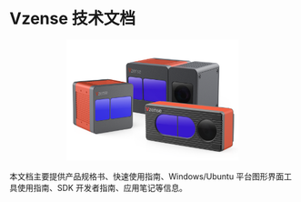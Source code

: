 # Vzense 技术文档

![Vzense技术文档](zh-cn/ProductIntroduction/pic/README01.png)

本文档主要提供产品规格书、快速使用指南、Windows/Ubuntu 平台图形界面工具使用指南、SDK 开发者指南、应用笔记等信息。

<style>img{margin-left:20%;width:60%;}</style>
